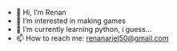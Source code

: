 - 👋 Hi, I’m Renan
- 👀 I’m interested in making games
- 🌱 I’m currently learning python, i guess...
- 📫 How to reach me: renanariel50@gmail.com

<!---
RenanA02/RenanA02 is a ✨ special ✨ repository because its `README.md` (this file) appears on your GitHub profile.
You can click the Preview link to take a look at your changes.
--->
